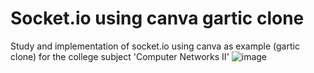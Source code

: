 # Socket.io using canva gartic clone
Study and implementation of socket.io using canva as example (gartic clone) for the college subject 'Computer Networks II'
![image](https://user-images.githubusercontent.com/67394574/174450844-35675893-e338-4265-8544-73e27d2fad38.png)
